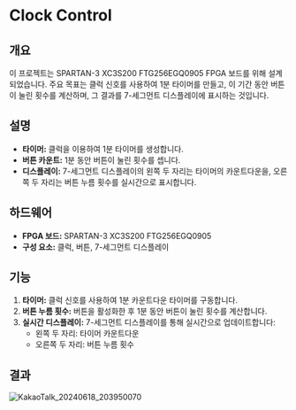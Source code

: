 # Clock Control

## 개요

이 프로젝트는 SPARTAN-3 XC3S200 FTG256EGQ0905 FPGA 보드를 위해 설계되었습니다. 주요 목표는 클럭 신호를 사용하여 1분 타이머를 만들고, 이 기간 동안 버튼이 눌린 횟수를 계산하며, 그 결과를 7-세그먼트 디스플레이에 표시하는 것입니다.

## 설명

- **타이머:** 클럭을 이용하여 1분 타이머를 생성합니다.
- **버튼 카운트:** 1분 동안 버튼이 눌린 횟수를 셉니다.
- **디스플레이:** 7-세그먼트 디스플레이의 왼쪽 두 자리는 타이머의 카운트다운을, 오른쪽 두 자리는 버튼 누름 횟수를 실시간으로 표시합니다.

## 하드웨어

- **FPGA 보드:** SPARTAN-3 XC3S200 FTG256EGQ0905
- **구성 요소:** 클럭, 버튼, 7-세그먼트 디스플레이

## 기능

1. **타이머:** 클럭 신호를 사용하여 1분 카운트다운 타이머를 구동합니다.
2. **버튼 누름 횟수:** 버튼을 활성화한 후 1분 동안 버튼이 눌린 횟수를 계산합니다.
3. **실시간 디스플레이:** 7-세그먼트 디스플레이를 통해 실시간으로 업데이트합니다:
   - 왼쪽 두 자리: 타이머 카운트다운
   - 오른쪽 두 자리: 버튼 누름 횟수
  
## 결과
![KakaoTalk_20240618_203950070](https://github.com/seokee33/Control_Clock/assets/55632055/86afa8ac-fccf-4df1-a1b9-ecf51bfff64c)
